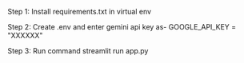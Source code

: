 Step 1:
Install requirements.txt in virtual env

Step 2:
Create .env and enter gemini api key as-
GOOGLE_API_KEY = "XXXXXX"

Step 3:
Run command 
streamlit run app.py